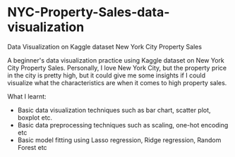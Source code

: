 # NYC-Property-Sales-data-visualization
Data Visualization on Kaggle dataset New York City Property Sales

A beginner's data visualization practice using Kaggle dataset on New York City Property Sales. Personally, I love New York City, but the property price in the city is pretty high, but it could give me some insights if I could visualize what the characteristics are when it comes to high property sales.

What I learnt:
- Basic data visualization techniques such as bar chart, scatter plot, boxplot etc.
- Basic data preprocessing techniques such as scaling, one-hot encoding etc
- Basic model fitting using Lasso regression, Ridge regression, Random Forest etc
